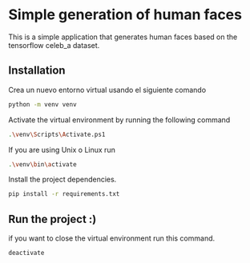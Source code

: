 # Simple generation of human faces

This is a simple application that generates human faces based on the tensorflow celeb_a dataset.

## Installation
Crea un nuevo entorno virtual usando el siguiente comando

```bash
python -m venv venv
```
Activate the virtual environment by running the following command

```bash
.\venv\Scripts\Activate.ps1
```
If you are using  Unix o Linux run

```bash
.\venv\bin\activate
```
Install the project dependencies.

```bash
pip install -r requirements.txt
```
## Run the project :) 

if you want to close the virtual environment run this command.

```bash
deactivate
```



